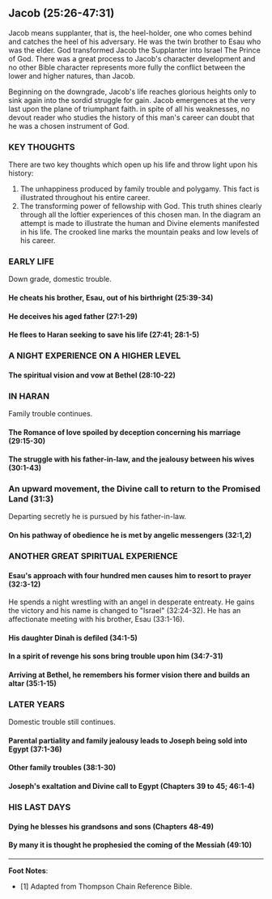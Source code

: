 ## Jacob (25:26-47:31)

Jacob means supplanter, that is, the heel-holder, one who comes behind and catches the heel of his adversary. He was the twin brother to Esau who was the elder. God transformed Jacob the Supplanter into Israel The Prince of God. There was a great process to Jacob's character development and no other Bible character represents more fully the conflict between the lower and higher natures, than Jacob.

Beginning on the downgrade, Jacob's life reaches glorious heights only to sink again into the sordid struggle for gain. Jacob emergences at the very last upon the plane of triumphant faith. in spite of all his weaknesses, no devout reader who studies the history of this man's career can doubt that he was a chosen instrument of God.

### KEY THOUGHTS

There are two key thoughts which open up his life and throw light upon his history:

1. The unhappiness produced by family trouble and polygamy. This fact is illustrated throughout his entire career.
2. The transforming power of fellowship with God. This truth shines clearly through all the loftier experiences of this chosen man. In the diagram an attempt is made to illustrate the human and Divine elements manifested in his life. The crooked line marks the mountain peaks and low levels of his career.

### EARLY LIFE

Down grade, domestic trouble.

#### He cheats his brother, Esau, out of his birthright (25:39-34)

#### He deceives his aged father (27:1-29)

#### He flees to Haran seeking to save his life (27:41; 28:1-5)

### A NIGHT EXPERIENCE ON A HIGHER LEVEL

#### The spiritual vision and vow at Bethel (28:10-22)

### IN HARAN

Family trouble continues.

#### The Romance of love spoiled by deception concerning his marriage (29:15-30)

#### The struggle with his father-in-law, and the jealousy between his wives (30:1-43)

### An upward movement, the Divine call to return to the Promised Land (31:3)

Departing secretly he is pursued by his father-in-law.

#### On his pathway of obedience he is met by angelic messengers (32:1,2)

### ANOTHER GREAT SPIRITUAL EXPERIENCE

#### Esau's approach with four hundred men causes him to resort to prayer (32:3-12)

He spends a night wrestling with an angel in desperate entreaty. He gains the victory and his name is changed to "Israel" (32:24-32). He has an affectionate meeting with his brother, Esau (33:1-16).

#### His daughter Dinah is defiled (34:1-5)

#### In a spirit of revenge his sons bring trouble upon him (34:7-31)

#### Arriving at Bethel, he remembers his former vision there and builds an altar (35:1-15)

### LATER YEARS

Domestic trouble still continues.

#### Parental partiality and family jealousy leads to Joseph being sold into Egypt (37:1-36)

#### Other family troubles (38:1-30)

#### Joseph's exaltation and Divine call to Egypt (Chapters 39 to 45; 46:1-4)

### HIS LAST DAYS

#### Dying he blesses his grandsons and sons (Chapters 48-49)

#### By many it is thought he prophesied the coming of the Messiah (49:10)

---

**Foot Notes**:

- [1] Adapted from Thompson Chain Reference Bible.
